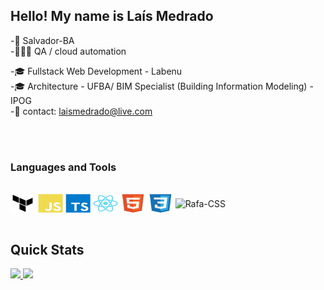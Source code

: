 <h2>Hello! My name is Laís Medrado</h2>
  -📍 Salvador-BA </br>
  -👩🏾‍💻 QA / cloud automation 
  
  -🎓 Fullstack Web Development - Labenu </br>
  -🎓 Architecture - UFBA/ BIM Specialist  (Building Information Modeling) - IPOG </br>
  -📧 contact: laismedrado@live.com </br>
 

</br>
</br>

 <h3> Languages and Tools</h3>
<div style="display: inline_block"><br>
  <img align="center" alt="Rafa-Js" height="30" width="40" <img src="https://raw.githubusercontent.com/devicons/devicon/master/icons/terraform/terraform-plain.svg">

  <img align="center" alt="Rafa-Ts" height="30" width="40" src="https://raw.githubusercontent.com/devicons/devicon/master/icons/javascript/javascript-plain.svg">
  <img align="center" alt="Rafa-Ts" height="30" width="40" src="https://raw.githubusercontent.com/devicons/devicon/master/icons/typescript/typescript-plain.svg">
  <img align="center" alt="Rafa-React" height="30" width="40" src="https://raw.githubusercontent.com/devicons/devicon/master/icons/react/react-original.svg">
  <img align="center" alt="Rafa-HTML" height="30" width="40" src="https://raw.githubusercontent.com/devicons/devicon/master/icons/html5/html5-original.svg">
  <img align="center" alt="Rafa-CSS" height="30" width="40" src="https://raw.githubusercontent.com/devicons/devicon/master/icons/css3/css3-original.svg">
  <img align="center" alt="Rafa-CSS" height="30" width="30" src="https://user-images.githubusercontent.com/31759644/167239401-344684c9-aaf4-4b9a-9a2e-6b1755fd9399.png">
  
  </br>
</br>


<h2> Quick Stats </h2>
<div>
  <a href="https://github.com/rafaballerini">
  <img height="180em" src="https://github-readme-stats.vercel.app/api?username=laismedrado&show_icons=true&theme=dark&include_all_commits=true&count_private=true"/>
  <img height="180em" src="https://github-readme-stats.vercel.app/api/top-langs/?username=laismedrado&layout=compact&langs_count=7&theme=dark"/>
</div>

 
  
 
